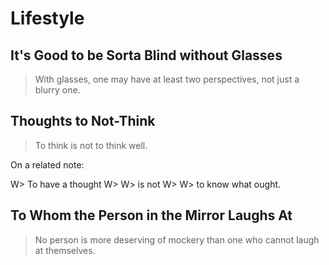 # Lifestyle

## It's Good to be Sorta Blind without Glasses
> With glasses, one may have at least two perspectives, not just a blurry one.

## Thoughts to Not-Think
> To think is not to think well.

On a related note:

W> To have a thought
W>
W> is not
W>
W> to know what ought.

## To Whom the Person in the Mirror Laughs At
> No person is more deserving of mockery than one who cannot laugh at themselves.

